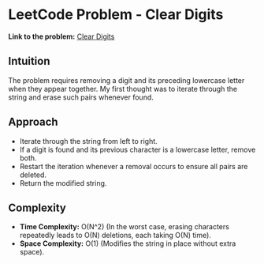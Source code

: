 # LeetCode Problem - Clear Digits

**Link to the problem:** [Clear Digits](https://leetcode.com/problems/clear-digits/description/)

## Intuition
The problem requires removing a digit and its preceding lowercase letter when they appear together. My first thought was to iterate through the string and erase such pairs whenever found.

## Approach
- Iterate through the string from left to right.
- If a digit is found and its previous character is a lowercase letter, remove both.
- Restart the iteration whenever a removal occurs to ensure all pairs are deleted.
- Return the modified string.

## Complexity
- **Time Complexity:** O(N^2) (In the worst case, erasing characters repeatedly leads to O(N) deletions, each taking O(N) time).
- **Space Complexity:** O(1) (Modifies the string in place without extra space).
